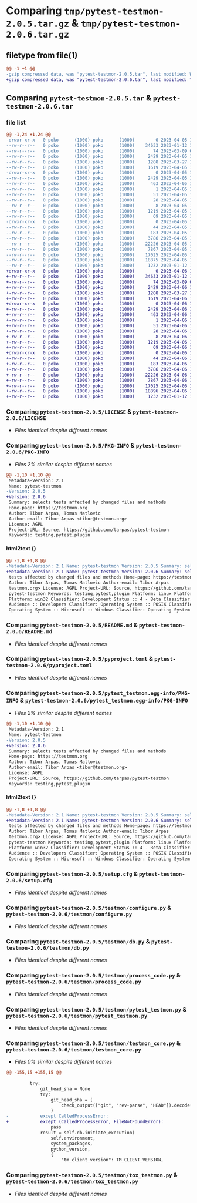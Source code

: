 # Comparing `tmp/pytest-testmon-2.0.5.tar.gz` & `tmp/pytest-testmon-2.0.6.tar.gz`

## filetype from file(1)

```diff
@@ -1 +1 @@
-gzip compressed data, was "pytest-testmon-2.0.5.tar", last modified: Wed Apr  5 15:01:10 2023, max compression
+gzip compressed data, was "pytest-testmon-2.0.6.tar", last modified: Thu Apr  6 15:30:20 2023, max compression
```

## Comparing `pytest-testmon-2.0.5.tar` & `pytest-testmon-2.0.6.tar`

### file list

```diff
@@ -1,24 +1,24 @@
-drwxr-xr-x   0 poko      (1000) poko      (1000)        0 2023-04-05 15:01:10.151957 pytest-testmon-2.0.5/
--rw-r--r--   0 poko      (1000) poko      (1000)    34633 2023-01-12 14:59:27.000000 pytest-testmon-2.0.5/LICENSE
--rw-r--r--   0 poko      (1000) poko      (1000)       74 2023-03-09 09:22:22.000000 pytest-testmon-2.0.5/MANIFEST.in
--rw-r--r--   0 poko      (1000) poko      (1000)     2429 2023-04-05 15:01:10.151957 pytest-testmon-2.0.5/PKG-INFO
--rw-r--r--   0 poko      (1000) poko      (1000)     1208 2023-03-27 16:31:43.000000 pytest-testmon-2.0.5/README.md
--rw-r--r--   0 poko      (1000) poko      (1000)     1619 2023-04-05 14:50:32.000000 pytest-testmon-2.0.5/pyproject.toml
-drwxr-xr-x   0 poko      (1000) poko      (1000)        0 2023-04-05 15:01:10.151957 pytest-testmon-2.0.5/pytest_testmon.egg-info/
--rw-r--r--   0 poko      (1000) poko      (1000)     2429 2023-04-05 15:01:10.000000 pytest-testmon-2.0.5/pytest_testmon.egg-info/PKG-INFO
--rw-r--r--   0 poko      (1000) poko      (1000)      463 2023-04-05 15:01:10.000000 pytest-testmon-2.0.5/pytest_testmon.egg-info/SOURCES.txt
--rw-r--r--   0 poko      (1000) poko      (1000)        1 2023-04-05 15:01:10.000000 pytest-testmon-2.0.5/pytest_testmon.egg-info/dependency_links.txt
--rw-r--r--   0 poko      (1000) poko      (1000)       51 2023-04-05 15:01:10.000000 pytest-testmon-2.0.5/pytest_testmon.egg-info/entry_points.txt
--rw-r--r--   0 poko      (1000) poko      (1000)       28 2023-04-05 15:01:10.000000 pytest-testmon-2.0.5/pytest_testmon.egg-info/requires.txt
--rw-r--r--   0 poko      (1000) poko      (1000)        8 2023-04-05 15:01:10.000000 pytest-testmon-2.0.5/pytest_testmon.egg-info/top_level.txt
--rw-r--r--   0 poko      (1000) poko      (1000)     1219 2023-04-05 15:01:10.151957 pytest-testmon-2.0.5/setup.cfg
--rw-r--r--   0 poko      (1000) poko      (1000)       69 2023-04-05 14:50:32.000000 pytest-testmon-2.0.5/setup.py
-drwxr-xr-x   0 poko      (1000) poko      (1000)        0 2023-04-05 15:01:10.151957 pytest-testmon-2.0.5/testmon/
--rw-r--r--   0 poko      (1000) poko      (1000)       44 2023-04-05 14:50:33.000000 pytest-testmon-2.0.5/testmon/__init__.py
--rw-r--r--   0 poko      (1000) poko      (1000)      183 2023-04-05 14:50:33.000000 pytest-testmon-2.0.5/testmon/common.py
--rw-r--r--   0 poko      (1000) poko      (1000)     3786 2023-04-05 14:50:33.000000 pytest-testmon-2.0.5/testmon/configure.py
--rw-r--r--   0 poko      (1000) poko      (1000)    22226 2023-04-05 14:50:33.000000 pytest-testmon-2.0.5/testmon/db.py
--rw-r--r--   0 poko      (1000) poko      (1000)     7867 2023-04-05 14:50:33.000000 pytest-testmon-2.0.5/testmon/process_code.py
--rw-r--r--   0 poko      (1000) poko      (1000)    17025 2023-04-05 14:50:33.000000 pytest-testmon-2.0.5/testmon/pytest_testmon.py
--rw-r--r--   0 poko      (1000) poko      (1000)    18875 2023-04-05 14:50:33.000000 pytest-testmon-2.0.5/testmon/testmon_core.py
--rw-r--r--   0 poko      (1000) poko      (1000)     1232 2023-01-12 14:59:27.000000 pytest-testmon-2.0.5/testmon/tox_testmon.py
+drwxr-xr-x   0 poko      (1000) poko      (1000)        0 2023-04-06 15:30:20.021736 pytest-testmon-2.0.6/
+-rw-r--r--   0 poko      (1000) poko      (1000)    34633 2023-01-12 14:59:27.000000 pytest-testmon-2.0.6/LICENSE
+-rw-r--r--   0 poko      (1000) poko      (1000)       74 2023-03-09 09:22:22.000000 pytest-testmon-2.0.6/MANIFEST.in
+-rw-r--r--   0 poko      (1000) poko      (1000)     2429 2023-04-06 15:30:20.021736 pytest-testmon-2.0.6/PKG-INFO
+-rw-r--r--   0 poko      (1000) poko      (1000)     1208 2023-03-27 16:31:43.000000 pytest-testmon-2.0.6/README.md
+-rw-r--r--   0 poko      (1000) poko      (1000)     1619 2023-04-06 15:26:55.000000 pytest-testmon-2.0.6/pyproject.toml
+drwxr-xr-x   0 poko      (1000) poko      (1000)        0 2023-04-06 15:30:20.021736 pytest-testmon-2.0.6/pytest_testmon.egg-info/
+-rw-r--r--   0 poko      (1000) poko      (1000)     2429 2023-04-06 15:30:20.000000 pytest-testmon-2.0.6/pytest_testmon.egg-info/PKG-INFO
+-rw-r--r--   0 poko      (1000) poko      (1000)      463 2023-04-06 15:30:20.000000 pytest-testmon-2.0.6/pytest_testmon.egg-info/SOURCES.txt
+-rw-r--r--   0 poko      (1000) poko      (1000)        1 2023-04-06 15:30:20.000000 pytest-testmon-2.0.6/pytest_testmon.egg-info/dependency_links.txt
+-rw-r--r--   0 poko      (1000) poko      (1000)       51 2023-04-06 15:30:20.000000 pytest-testmon-2.0.6/pytest_testmon.egg-info/entry_points.txt
+-rw-r--r--   0 poko      (1000) poko      (1000)       28 2023-04-06 15:30:20.000000 pytest-testmon-2.0.6/pytest_testmon.egg-info/requires.txt
+-rw-r--r--   0 poko      (1000) poko      (1000)        8 2023-04-06 15:30:20.000000 pytest-testmon-2.0.6/pytest_testmon.egg-info/top_level.txt
+-rw-r--r--   0 poko      (1000) poko      (1000)     1219 2023-04-06 15:30:20.021736 pytest-testmon-2.0.6/setup.cfg
+-rw-r--r--   0 poko      (1000) poko      (1000)       69 2023-04-06 15:26:55.000000 pytest-testmon-2.0.6/setup.py
+drwxr-xr-x   0 poko      (1000) poko      (1000)        0 2023-04-06 15:30:20.021736 pytest-testmon-2.0.6/testmon/
+-rw-r--r--   0 poko      (1000) poko      (1000)       44 2023-04-06 15:26:56.000000 pytest-testmon-2.0.6/testmon/__init__.py
+-rw-r--r--   0 poko      (1000) poko      (1000)      183 2023-04-06 15:26:56.000000 pytest-testmon-2.0.6/testmon/common.py
+-rw-r--r--   0 poko      (1000) poko      (1000)     3786 2023-04-06 15:26:56.000000 pytest-testmon-2.0.6/testmon/configure.py
+-rw-r--r--   0 poko      (1000) poko      (1000)    22226 2023-04-06 15:26:56.000000 pytest-testmon-2.0.6/testmon/db.py
+-rw-r--r--   0 poko      (1000) poko      (1000)     7867 2023-04-06 15:26:56.000000 pytest-testmon-2.0.6/testmon/process_code.py
+-rw-r--r--   0 poko      (1000) poko      (1000)    17025 2023-04-06 15:26:55.000000 pytest-testmon-2.0.6/testmon/pytest_testmon.py
+-rw-r--r--   0 poko      (1000) poko      (1000)    18896 2023-04-06 15:26:56.000000 pytest-testmon-2.0.6/testmon/testmon_core.py
+-rw-r--r--   0 poko      (1000) poko      (1000)     1232 2023-01-12 14:59:27.000000 pytest-testmon-2.0.6/testmon/tox_testmon.py
```

### Comparing `pytest-testmon-2.0.5/LICENSE` & `pytest-testmon-2.0.6/LICENSE`

 * *Files identical despite different names*

### Comparing `pytest-testmon-2.0.5/PKG-INFO` & `pytest-testmon-2.0.6/PKG-INFO`

 * *Files 2% similar despite different names*

```diff
@@ -1,10 +1,10 @@
 Metadata-Version: 2.1
 Name: pytest-testmon
-Version: 2.0.5
+Version: 2.0.6
 Summary: selects tests affected by changed files and methods
 Home-page: https://testmon.org
 Author: Tibor Arpas, Tomas Matlovic
 Author-email: Tibor Arpas <tibor@testmon.org>
 License: AGPL
 Project-URL: Source, https://github.com/tarpas/pytest-testmon
 Keywords: testing,pytest,plugin
```

#### html2text {}

```diff
@@ -1,8 +1,8 @@
-Metadata-Version: 2.1 Name: pytest-testmon Version: 2.0.5 Summary: selects
+Metadata-Version: 2.1 Name: pytest-testmon Version: 2.0.6 Summary: selects
 tests affected by changed files and methods Home-page: https://testmon.org
 Author: Tibor Arpas, Tomas Matlovic Author-email: Tibor Arpas
 testmon.org> License: AGPL Project-URL: Source, https://github.com/tarpas/
 pytest-testmon Keywords: testing,pytest,plugin Platform: linux Platform: osx
 Platform: win32 Classifier: Development Status :: 4 - Beta Classifier: Intended
 Audience :: Developers Classifier: Operating System :: POSIX Classifier:
 Operating System :: Microsoft :: Windows Classifier: Operating System :: MacOS
```

### Comparing `pytest-testmon-2.0.5/README.md` & `pytest-testmon-2.0.6/README.md`

 * *Files identical despite different names*

### Comparing `pytest-testmon-2.0.5/pyproject.toml` & `pytest-testmon-2.0.6/pyproject.toml`

 * *Files identical despite different names*

### Comparing `pytest-testmon-2.0.5/pytest_testmon.egg-info/PKG-INFO` & `pytest-testmon-2.0.6/pytest_testmon.egg-info/PKG-INFO`

 * *Files 2% similar despite different names*

```diff
@@ -1,10 +1,10 @@
 Metadata-Version: 2.1
 Name: pytest-testmon
-Version: 2.0.5
+Version: 2.0.6
 Summary: selects tests affected by changed files and methods
 Home-page: https://testmon.org
 Author: Tibor Arpas, Tomas Matlovic
 Author-email: Tibor Arpas <tibor@testmon.org>
 License: AGPL
 Project-URL: Source, https://github.com/tarpas/pytest-testmon
 Keywords: testing,pytest,plugin
```

#### html2text {}

```diff
@@ -1,8 +1,8 @@
-Metadata-Version: 2.1 Name: pytest-testmon Version: 2.0.5 Summary: selects
+Metadata-Version: 2.1 Name: pytest-testmon Version: 2.0.6 Summary: selects
 tests affected by changed files and methods Home-page: https://testmon.org
 Author: Tibor Arpas, Tomas Matlovic Author-email: Tibor Arpas
 testmon.org> License: AGPL Project-URL: Source, https://github.com/tarpas/
 pytest-testmon Keywords: testing,pytest,plugin Platform: linux Platform: osx
 Platform: win32 Classifier: Development Status :: 4 - Beta Classifier: Intended
 Audience :: Developers Classifier: Operating System :: POSIX Classifier:
 Operating System :: Microsoft :: Windows Classifier: Operating System :: MacOS
```

### Comparing `pytest-testmon-2.0.5/setup.cfg` & `pytest-testmon-2.0.6/setup.cfg`

 * *Files identical despite different names*

### Comparing `pytest-testmon-2.0.5/testmon/configure.py` & `pytest-testmon-2.0.6/testmon/configure.py`

 * *Files identical despite different names*

### Comparing `pytest-testmon-2.0.5/testmon/db.py` & `pytest-testmon-2.0.6/testmon/db.py`

 * *Files identical despite different names*

### Comparing `pytest-testmon-2.0.5/testmon/process_code.py` & `pytest-testmon-2.0.6/testmon/process_code.py`

 * *Files identical despite different names*

### Comparing `pytest-testmon-2.0.5/testmon/pytest_testmon.py` & `pytest-testmon-2.0.6/testmon/pytest_testmon.py`

 * *Files identical despite different names*

### Comparing `pytest-testmon-2.0.5/testmon/testmon_core.py` & `pytest-testmon-2.0.6/testmon/testmon_core.py`

 * *Files 0% similar despite different names*

```diff
@@ -155,15 +155,15 @@
 
         try:
             git_head_sha = None
             try:
                 git_head_sha = (
                     check_output(["git", "rev-parse", "HEAD"]).decode("ascii").strip()
                 )
-            except CalledProcessError:
+            except (CalledProcessError, FileNotFoundError):
                 pass
             result = self.db.initiate_execution(
                 self.environment,
                 system_packages,
                 python_version,
                 {
                     "tm_client_version": TM_CLIENT_VERSION,
```

### Comparing `pytest-testmon-2.0.5/testmon/tox_testmon.py` & `pytest-testmon-2.0.6/testmon/tox_testmon.py`

 * *Files identical despite different names*

